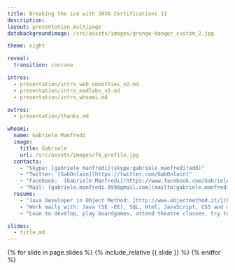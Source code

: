 ```yaml
---
title: Breaking the ice with JAVA Certifications 11
description:
layout: presentation_multipage
databackgroundimage: /src/assets/images/grunge-danger_custom_2.jpg

theme: night

reveal:
  transition: concave

intros:
  - presentation/intro_web_smoothies_v2.md
  - presentation/intro_madlabs_v2.md
  - presentation/intro_whoami.md

outros:
  - presentation/thanks.md

whoami:
  name: Gabriele Manfredi
  image:
    title: Gabriele
    url: /src/assets/images/fb_profile.jpg
  contacts:
    - "Skype: [gabriele_manfredi](skype:gabriele_manfredi?add)"
    - "Twitter: [GabOnlain](https://twitter.com/GabOnlain)"
    - "Facebook:  [Gabriele Manfredi](https://www.facebook.com/Gabriele.Manfredi.999/)"
    - "Mail: [gabriele.manfredi.999@gmail.com](mailto:gabriele.manfredi.999@gmail.com)"
  resume:
    - "Java Developer in Object Method: [http://www.objectmethod.it/](http://www.objectmethod.it/)"
    - "Work maily with: Java (SE -EE), SQL, Html, JavaScript, CSS and more..."
    - "Love to develop, play boardgames, attend theatre classes, try to take photos & learning new things"

slides:
  - title.md
---
```


{% for slide in page.slides %}
  {% include_relative {{ slide }} %}
{% endfor %}

